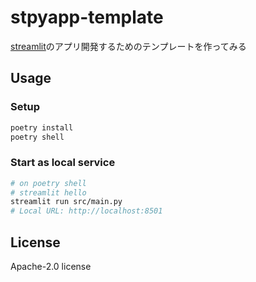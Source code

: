 # stpyapp-template
[streamlit](https://streamlit.io/)のアプリ開発するためのテンプレートを作ってみる


## Usage
### Setup
```sh
poetry install
poetry shell
```

### Start as local service
```sh
# on poetry shell
# streamlit hello
streamlit run src/main.py
# Local URL: http://localhost:8501
```


## License
Apache-2.0 license

